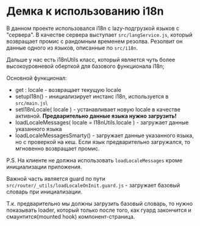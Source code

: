 # Демка к использованию i18n

В данном проекте использовался i18n с lazy-подгрузкой языков с "сервера". В качестве сервера выступает `src/langService.js`, который возвращает промис с рандомным временем резолва. Резолвит он данные одного из языков, описанные по `src/i18n`.

Дальше у нас есть i18nUtils класс, который является чуть более высокоуровневой оберткой для базового функционала i18n; 

Основной функционал:

- get : locale - возвращает текущую locale
- setupI18n() - инициализирует инстанс i18n, используется в `src/main.js`\
- setI18nLocale( locale ) - устанавливает новую locale в качестве активной. **Предварительно данные языка нужно загрузить!**
- loadLocaleMessages( locale = I18nUtils.locale ) - загружает данные указанного языка 
- loadLocaleMessagesSmarty() - загружает данные указанного языка, но с проверкой на кеш. Если язык предварительно загружался, то мгновенно возвращает промис.

P.S. На клиенте не должна использовать `loadLocaleMessages` кроме инициализации приложения. 

Важной часть является guard по пути `src/router/_utils/loadLocaleOnInit.guard.js` - загружает базовый словарь при инициализации.

Т.к. предварительно мы должны загрузить базовый словарь, то нужно показывать loader, который только после того, как гуард закончится и смаунтится(mounted hook) компонент-страница.